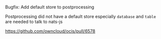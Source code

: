 Bugfix: Add default store to postprocessing

Postprocessing did not have a default store especially `database` and `table` are needed to talk to nats-js

https://github.com/owncloud/ocis/pull/6578
